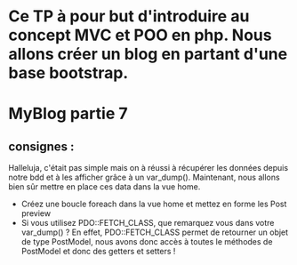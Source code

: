 # Ce TP à pour but d'introduire au concept MVC et POO en php. Nous allons créer un blog en partant d'une base bootstrap.

# MyBlog partie 7
## consignes : 
Halleluja, c'était pas simple mais on à réussi à récupérer les données depuis notre bdd et à les afficher grâce à un var_dump().
Maintenant, nous allons bien sûr mettre en place ces data dans la vue home.
- Créez une boucle foreach dans la vue home et mettez en forme les Post preview
- Si vous utilisez PDO::FETCH_CLASS, que remarquez vous dans votre var_dump() ? En effet, PDO::FETCH_CLASS permet de retourner un objet de type PostModel, nous avons donc accès à toutes le méthodes de PostModel et donc des getters et setters !

